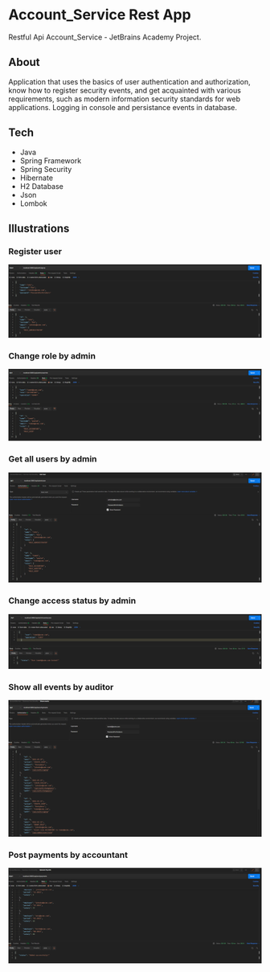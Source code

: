 # Account_Service Rest App
Restful Api Account_Service - JetBrains Academy Project.

## About
Application that uses the basics of user authentication and authorization, know how to register security events, and get acquainted with various requirements, 
such as modern information security standards for web applications. Logging in console and persistance events in database.

## Tech
- Java
- Spring Framework
- Spring Security
- Hibernate
- H2 Database
- Json
- Lombok

## Illustrations

### Register user
![](screenshot/register.png)

### Change role by admin
![](screenshot/changerole.png)

### Get all users by admin
![](screenshot/getUsers.png)

### Change access status by admin
![](screenshot/lockUser.png)

### Show all events by auditor
![](screenshot/showEvents.png)

### Post payments by accountant
![](screenshot/uploadPayments.png)
